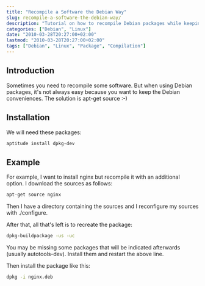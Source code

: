 ```yaml
---
title: "Recompile a Software the Debian Way"
slug: recompile-a-software-the-debian-way/
description: "Tutorial on how to recompile Debian packages while keeping the Debian package system benefits."
categories: ["Debian", "Linux"]
date: "2010-03-28T20:27:00+02:00"
lastmod: "2010-03-28T20:27:00+02:00"
tags: ["Debian", "Linux", "Package", "Compilation"]
---
```


## Introduction

Sometimes you need to recompile some software. But when using Debian packages, it's not always easy because you want to keep the Debian conveniences. The solution is apt-get source :-)

## Installation

We will need these packages:

```bash
aptitude install dpkg-dev
```

## Example

For example, I want to install nginx but recompile it with an additional option. I download the sources as follows:

```bash
apt-get source nginx
```

Then I have a directory containing the sources and I reconfigure my sources with ./configure.

After that, all that's left is to recreate the package:

```bash
dpkg-buildpackage -us -uc
```

You may be missing some packages that will be indicated afterwards (usually autotools-dev). Install them and restart the above line.

Then install the package like this:

```bash
dpkg -i nginx.deb
```
